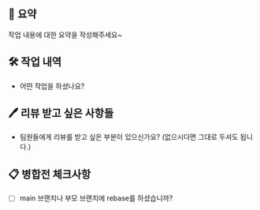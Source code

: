 ## 📒 요약

작업 내용에 대한 요약을 작성해주세요~

## 🛠️ 작업 내역

- 어떤 작업을 하셨나요? 


## 🖊️ 리뷰 받고 싶은 사항들

- 팀원들에게 리뷰를 받고 싶은 부분이 있으신가요? (없으시다면 그대로 두셔도 됩니다.)


## 📋 병합전 체크사항

- [ ] main 브랜치나 부모 브랜치에 rebase를 하셨습니까?